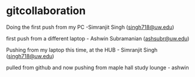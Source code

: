 # gitcollaboration

Doing the first push from my PC -Simranjit Singh (singh718@uw.edu)

first push from a different laptop - Ashwin Subramanian (ashsubr@uw.edu)

Pushing from my laptop this time, at the HUB - Simranjit Singh (singh718@uw.edu)

pulled from github and now pushing from maple hall study lounge - ashwin